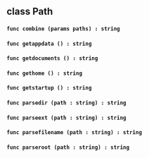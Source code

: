 ## class Path

#### ```func combine (params paths) : string```


#### ```func getappdata () : string```


#### ```func getdocuments () : string```


#### ```func gethome () : string```


#### ```func getstartup () : string```


#### ```func parsedir (path : string) : string```


#### ```func parseext (path : string) : string```


#### ```func parsefilename (path : string) : string```


#### ```func parseroot (path : string) : string```


